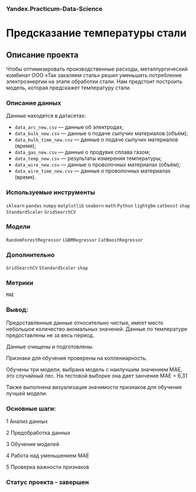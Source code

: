 ### Yandex.Practicum-Data-Science
# Предсказание температуры стали
## Описание проекта
Чтобы оптимизировать производственные расходы, металлургический комбинат ООО «Так закаляем сталь» решил уменьшить потребление электроэнергии на этапе обработки стали. Нам предстоит построить модель, которая предскажет температуру стали.
### Описание данных
Данные находятся в датасетах:
- `data_arc_new.csv` — данные об электродах;
- `data_bulk_new.csv` — данные о подаче сыпучих материалов (объём);
- `data_bulk_time_new.csv` *—* данные о подаче сыпучих материалов (время);
- `data_gas_new.csv` — данные о продувке сплава газом;
- `data_temp_new.csv` — результаты измерения температуры;
- `data_wire_new.csv` — данные о проволочных материалах (объём);
- `data_wire_time_new.csv` — данные о проволочных материалах (время).

### Используемые инструменты
`sklearn` `pandas` `numpy` `matplotlib` `seaborn` `math` `Python` `lightgbm` `catboost` `shap` `StandardScaler` `GridSearchCV`

### Модели
`RandomForestRegressor` `LGBMRegressor` `CatBoostRegressor`

### Дополнительно
`GridSearchCV` `StandardScaler` `shap`

### Метрики
`MAE`

### Вывод:

Предоставленные данные относительно чистые, имеет место небольшое количество аномальных значений. Данные по температуре предоставлены не за весь период.

Данные очищены и подготовлены.

Признаки для обучения проверены на коллениарность. 

Обучены три модели, выбрана модель с наилучшим значением МАЕ, это  случайный лес.
На тестовой выборке она дает занчение МАЕ = 6,31

Также выполнена визуализация значимости признаков для обучения лучшей модели.

### Основные шаги:
1 Анализ данных

2 Предобработка данных

3 Обучение моделей

4 Работа над уменьшением МАЕ

5 Проверка важности признаков

### Статус проекта - завершен
